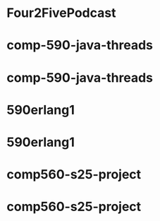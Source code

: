 # Four2FivePodcast
# comp-590-java-threads
# comp-590-java-threads
# 590erlang1
# 590erlang1
# comp560-s25-project
# comp560-s25-project
